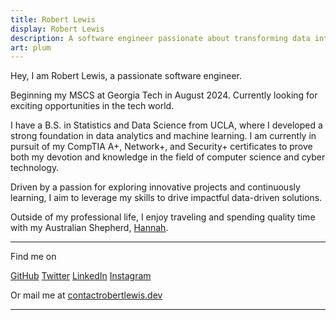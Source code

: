 ```yaml
---
title: Robert Lewis
display: Robert Lewis
description: A software engineer passionate about transforming data into insights and building efficient data-driven systems.
art: plum
---
```


Hey, I am Robert Lewis, a passionate software engineer.

Beginning my MSCS at Georgia Tech in August 2024.
Currently looking for exciting opportunities in the tech world.<br>

I have a B.S. in Statistics and Data Science from UCLA, where I developed a strong foundation in data analytics and machine learning. I am currently in pursuit of my CompTIA A+, Network+, and Security+ certificates to prove both my devotion and knowledge in the field of computer science and cyber technology.

Driven by a passion for exploring innovative projects and continuously learning, I aim to leverage my skills to drive impactful data-driven solutions.

Outside of my professional life, I enjoy traveling and spending quality time with my Australian Shepherd, [Hannah](/hannah).

<div flex-auto />

---

Find me on

<p flex="~ gap-2 wrap" class="mt--2!">
  <a href="https://github.com/robbylew" target="_blank"><span op75 i-simple-icons-github /> GitHub</a>
  <a href="https://x.com/roberthedev"><span op75 i-ri-twitter-x-fill /> Twitter</a>
  <a href="https://linkedin.com/in/robbylewis/" target="_blank"><span op75 i-simple-icons-linkedin /> LinkedIn</a>
  <a href="https://instagram.com/robbylew/" target="_blank"><span op75 i-simple-icons-instagram /> Instagram</a>
</p>

Or mail me at <a href="mailto:contact@robertlewis.dev"><span font-mono>contact<span i-carbon-at/>robertlewis.dev</span></a>

---
